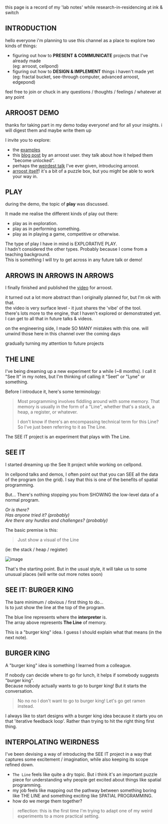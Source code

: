 this page is a record of my 'lab notes' while research-in-residencing at ink & switch

## INTRODUCTION

hello everyone i'm planning to use this channel as a place to explore two kinds of things:

- figuring out how to **PRESENT & COMMUNICATE** projects that I've already made<br>
  (eg: arroost, cellpond)
- figuring out how to **DESIGN & IMPLEMENT** things i haven't made yet<br>
  (eg: fractal bucket, see-through computer, advanced arroost, edgepond)

feel free to join or chuck in any questions / thoughts / feelings / whatever at any point

## ARROOST DEMO

thanks for taking part in my demo today everyone! and for all your insights. i will digest them and maybe write them up

I invite you to explore:

- the [examples](https://www.todepond.com/wikiblogarden/arroost/examples/)
- this [blog post](https://edibotopic.com/blog/doing/leisure-sick/) by an arroost user. they talk about how it helped them "become unlocked".
- perhaps the [weirdest talk](https://youtu.be/cF2OF75ivZM) I've ever given, introducing arroost.
- [arroost itself](https://arroost.com)! it's a bit of a puzzle box, but you might be able to work your way in.

## PLAY

during the demo, the topic of **play** was discussed.

It made me realise the different kinds of play out there:

- play as in exploration.
- play as in performing something.
- play as in playing a game, competitive or otherwise.

The type of play I have in mind is EXPLORATIVE PLAY.<br>
I hadn't considered the other types. Probably because I come from a teaching background.<br>
This is something I will try to get across in any future talk or demo!

## ARROWS IN ARROWS IN ARROWS

I finally finished and published the [video](https://youtu.be/DNBKdU6XrLY) for arroost.

it turned out a lot more abstract than I originally planned for, but I'm ok with that.<br>
the video is very surface level - it just shares the 'vibe' of the tool.<br>
there's lots more to the engine, that I haven't explored or demonstrated yet. I can get to all that in future talks & videos.<br>

on the engineering side, I made SO MANY mistakes with this one. will unwind those here in this channel over the coming days

gradually turning my attention to future projects

## THE LINE

I've being dreaming up a new experiment for a while (~8 months). I call it "See It" in my notes, but I'm thinking of calling it "Seet" or "Lyne" or something.

Before I introduce it, here's some terminology:

> Most programming involves fiddling around with some memory. That memory is usually in the form of a "Line", whether that's a stack, a heap, a register, or whatever.
>
> I don't know if there's an encompassing technical term for this Line? So I've just been referring to it as The Line.

The SEE IT project is an experiment that plays with The Line.

## SEE IT

I started dreaming up the See It project while working on cellpond.

In cellpond talks and demos, I often point out that you can SEE all the data of the program (on the grid). I say that this is one of the benefits of spatial programming.

But... There's nothing stopping you from SHOWING the low-level data of a normal program.

_Or is there?<br>
Has anyone tried it? (probably)<br>
Are there any hurdles and challenges? (probably)_

The basic premise is this:

> Just show a visual of the Line

(ie: the stack / heap / register)

![image](https://github.com/TodePond/TodePondDotCom/assets/15892272/4a8c0783-0b5e-497f-bc1d-cc0b8aa0c4de)

That's the starting point. But in the usual style, it will take us to some unusual places (will write out more notes soon)

## SEE IT: BURGER KING

The bare minimum / obvious / first thing to do...<br>
Is to just show the line at the top of the program.

The blue line represents where the **interpreter** is.<br>
The array above represents **The Line** of memory.

This is a "burger king" idea. I guess I should explain what that means (in the next note).

## BURGER KING

A "burger king" idea is something I learned from a colleague.

If nobody can decide where to go for lunch, it helps if somebody suggests "burger king".<br>
Because nobody actually wants to go to burger king! But it starts the conversation.

> No no no I don't want to go to burger king! Let's go get ramen instead.

I always like to start designs with a burger king idea because it starts you on that 'iterative feedback loop'. Rather than trying to hit the right thing first thing.

## INTERPOLATING WEIRDNESS

I've been devising a way of introducing the SEE IT project in a way that captures some excitement / imagination, while also keeping its scope refined down.

- `The Line` feels like quite a dry topic. But i think it's an important puzzle piece for understanding why people get excited about things like spatial programming.
- my job feels like mapping out the pathway between something boring like THE LINE and something exciting like SPATIAL PROGRAMMING.
- how do we merge them together?

> reflection: this is the first time I'm trying to adapt one of my weird experiments to a more practical setting.
